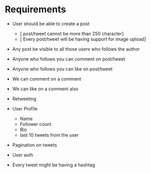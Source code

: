 # Requirements

- User should be able to create a post
    - [ post/tweet cannot be more than 250 character]
    - [ Every post/tweet will be having support for image upload]
- Any post be visible to all those users who follows the author
- Anyone who follows you can comment on post/tweet
- Anyone who follows you can like on post/tweet
- We can comment on a comment
- We can like on a comment also
- Retweeting

- User Profile
    - Name
    - Follower count
    - Bio
    - last 10 tweets from the user

- Pagination on tweets
- User auth

- Every tweet might be having a hashtag